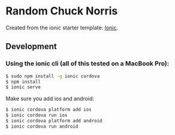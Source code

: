 # Random Chuck Norris

Created from the ionic starter template: [Ionic](http://ionicframework.com/docs/).

## Development

### Using the ionic cli (all of this tested on a MacBook Pro):

```bash
$ sudo npm install -g ionic cordova
$ npm install
$ ionic serve
```

Make sure you add ios and android:

```bash
$ ionic cordova platform add ios
$ ionic cordova run ios
$ ionic cordova platform add android
$ ionic cordova run android
```

